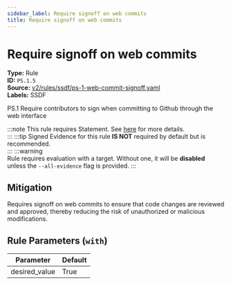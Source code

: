 ```yaml
---
sidebar_label: Require signoff on web commits
title: Require signoff on web commits
---  
```

# Require signoff on web commits  
**Type:** Rule  
**ID:** `PS.1.5`  
**Source:** [v2/rules/ssdf/ps-1-web-commit-signoff.yaml](https://github.com/scribe-public/sample-policies/blob/main/v2/rules/ssdf/ps-1-web-commit-signoff.yaml)  
**Labels:** SSDF  

PS.1 Require contributors to sign when committing to Github through the web interface

:::note 
This rule requires Statement. See [here](https://deploy-preview-299--scribe-security.netlify.app/docs/valint/generic) for more details.  
::: 
:::tip 
Signed Evidence for this rule **IS NOT** required by default but is recommended.  
::: 
:::warning  
Rule requires evaluation with a target. Without one, it will be **disabled** unless the `--all-evidence` flag is provided.
::: 

## Mitigation  
Requires signoff on web commits to ensure that code changes are reviewed and approved, thereby reducing the risk of unauthorized or malicious modifications.



## Rule Parameters (`with`)  
| Parameter | Default |
|-----------|---------|
| desired_value | True |

